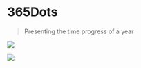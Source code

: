 # 365Dots

> Presenting the time progress of a year

![](https://dots365.herokuapp.com)

![](https://dots365.herokuapp.com/?layout=horizontal)
